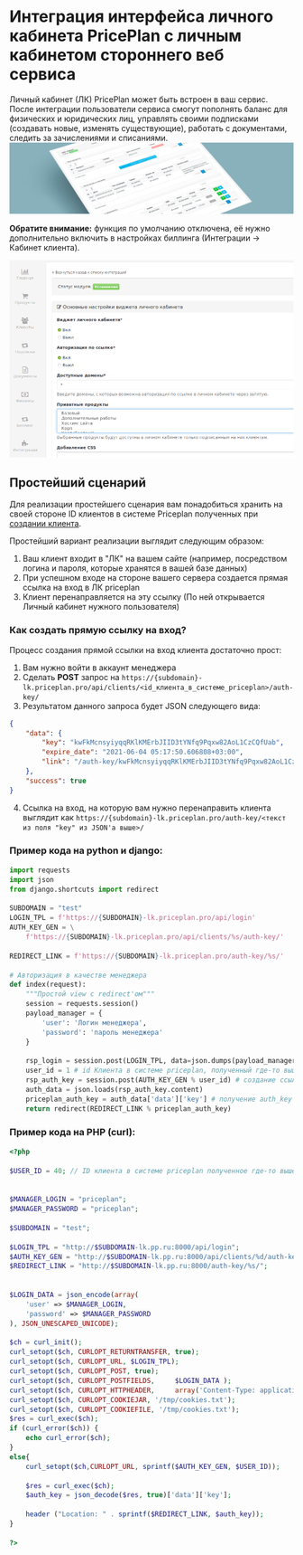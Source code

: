 # Интеграция интерфейса личного кабинета PricePlan с личным кабинетом стороннего веб сервиса

Личный кабинет (ЛК) PricePlan может быть встроен в ваш сервис. 
После интеграции пользователи сервиса смогут пополнять баланс для 
физических и юридических лиц, управлять своими подписками 
(создавать новые, изменять существующие), работать с документами, 
следить за зачислениями и списаниями.
![Alt text](img/lk_123-1600x400.png)

**Обратите внимание:** функция по умолчанию отключена, 
её нужно дополнительно включить в настройках биллинга 
(Интеграции -> Кабинет клиента).

![Alt text](img/lk_settings_screenshot.png "Пример настроек модуля виджета личеного кабинета")

## Простейший сценарий
Для реализации простейшего сценария вам понадобиться хранить на своей стороне ID клиентов в системе Priceplan
полученных при [создании клиента](https://docs.priceplan.ru/#api-Client-CreateClient "создание клиента").

Простейший вариант реализации выглядит следующим образом:

1. Ваш клиент входит в "ЛК" на вашем сайте (например, посредством логина и пароля, которые хранятся в вашей базе данных)
2. При успешном входе на стороне вашего сервера создается прямая ссылка на вход в ЛК priceplan
3. Клиент перенаправляется на эту ссылку (По ней открывается Личный кабинет нужного пользователя)

### Как создать прямую ссылку на вход?

Процесс создания прямой ссылки на вход клиента достаточно прост:

1. Вам нужно войти в аккаунт менеджера
2. Сделать **POST** запрос на `https://{subdomain}-lk.priceplan.pro/api/clients/<id_клиента_в_системе_priceplan>/auth-key/`
3. Результатом данного запроса будет JSON следующего вида:
```json
{
    "data": {
        "key": "kwFkMcnsyiyqqRKlKMErbJIID3tYNfq9Pqxw82AoL1CzCQfUab",
        "expire_date": "2021-06-04 05:17:50.606808+03:00",
        "link": "/auth-key/kwFkMcnsyiyqqRKlKMErbJIID3tYNfq9Pqxw82AoL1CzCQfUab/"
    },
    "success": true
}
```
4. Ссылка на вход, на которую вам нужно перенаправить клиента выглядит как `https://{subdomain}-lk.priceplan.pro/auth-key/<текст из поля "key" из JSON'a выше>/`

### Пример кода на python и django:
```python
import requests
import json
from django.shortcuts import redirect

SUBDOMAIN = "test"
LOGIN_TPL = f'https://{SUBDOMAIN}-lk.priceplan.pro/api/login'
AUTH_KEY_GEN = \
    f'https://{SUBDOMAIN}-lk.priceplan.pro/api/clients/%s/auth-key/'

REDIRECT_LINK = f'https://{SUBDOMAIN}-lk.priceplan.pro/auth-key/%s/'

# Авторизация в качестве менеджера
def index(request):
    """Простой view с redirect'ом"""
    session = requests.session()
    payload_manager = {
        'user': 'Логин менеджера',
        'password': 'пароль менеджера'
    }
    
    rsp_login = session.post(LOGIN_TPL, data=json.dumps(payload_manager))
    user_id = 1 # id Клиента в системе priceplan, полученный где-то выше
    rsp_auth_key = session.post(AUTH_KEY_GEN % user_id) # создание ссылки
    auth_data = json.loads(rsp_auth_key.content) 
    priceplan_auth_key = auth_data['data']['key'] # получение auth_key
    return redirect(REDIRECT_LINK % priceplan_auth_key)

```
### Пример кода на PHP (curl):
```php
<?php

$USER_ID = 40; // ID клиента в системе priceplan полученное где-то выше


$MANAGER_LOGIN = "priceplan";
$MANAGER_PASSWORD = "priceplan";

$SUBDOMAIN = "test";

$LOGIN_TPL = "http://$SUBDOMAIN-lk.pp.ru:8000/api/login";
$AUTH_KEY_GEN = "http://$SUBDOMAIN-lk.pp.ru:8000/api/clients/%d/auth-key/";
$REDIRECT_LINK = "http://$SUBDOMAIN-lk.pp.ru:8000/auth-key/%s/";


$LOGIN_DATA = json_encode(array(
    'user' => $MANAGER_LOGIN,
    'password' => $MANAGER_PASSWORD
), JSON_UNESCAPED_UNICODE);

$ch = curl_init();
curl_setopt($ch, CURLOPT_RETURNTRANSFER, true);
curl_setopt($ch, CURLOPT_URL, $LOGIN_TPL);
curl_setopt($ch, CURLOPT_POST, true);
curl_setopt($ch, CURLOPT_POSTFIELDS,     $LOGIN_DATA );
curl_setopt($ch, CURLOPT_HTTPHEADER,     array('Content-Type: application/json'));
curl_setopt($ch, CURLOPT_COOKIEJAR, '/tmp/cookies.txt');
curl_setopt($ch, CURLOPT_COOKIEFILE, '/tmp/cookies.txt');
$res = curl_exec($ch);
if (curl_error($ch)) {
    echo curl_error($ch);
}
else{
    curl_setopt($ch,CURLOPT_URL, sprintf($AUTH_KEY_GEN, $USER_ID));

    $res = curl_exec($ch);
    $auth_key = json_decode($res, true)['data']['key'];

    header ("Location: " . sprintf($REDIRECT_LINK, $auth_key));
}

?>

```

